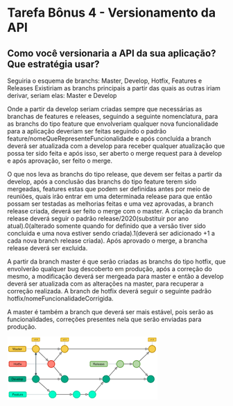 # Tarefa Bônus 4 - Versionamento da API
## Como você versionaria a API da sua aplicação? Que estratégia usar?

Seguiria o esquema de branchs: Master, Develop, Hotfix, Features e Releases
Existiriam as branchs principais a partir das quais as outras iriam derivar, seriam elas: Master e Develop

Onde a partir da develop seriam criadas sempre que necessárias as branchas de features e releases, seguindo a seguinte nomenclatura, para as branchs do tipo feature que envolveriam qualquer nova funcionalidade para a aplicação deveriam ser feitas seguindo o padrão feature/nomeQueRepresenteFuncionalidade e após concluída a branch deverá ser atualizada com a develop para receber qualquer atualização que possa ter sido feita e após isso, ser aberto o merge request para à develop e após aprovação, ser feito o merge.

O que nos leva as branchs do tipo release, que devem ser feitas a partir da develop, após a conclusão das branchs do tipo feature terem sido mergeadas, features estas que podem ser definidas antes por meio de reuniões, quais irão entrar em uma determinada release para que então possam ser testadas as melhorias feitas e uma vez aprovadas, a branch release criada, deverá ser feito o merge com o master. A criação da branch release deverá seguir o padrão release/2020(substituir por ano atual).0(alterado somente quando for definido que a versão tiver sido concluida e uma nova estiver sendo criada).1(deverá ser adicionado +1 a cada nova branch release criada). Após aprovado o merge, a brancha release deverá ser excluida.

A partir da branch master é que serão criadas as branchs do tipo hotfix, que envolverão qualquer bug descoberto em produção, após a correção do mesmo, a modificação deverá ser mergeada para master e então a develop deverá ser atualizada com as alterações na master, para recuperar a correção realizada. A branch de hotfix deverá seguir o seguinte padrão hotfix/nomeFuncionalidadeCorrigida.

A master é também a branch que deverá ser mais estável, pois serão as funcionalidades, correções presentes nela que serão enviadas para produção.

![git_flow](https://github.com/IuryChristmas/assembleia/blob/master/gitflow.png)
